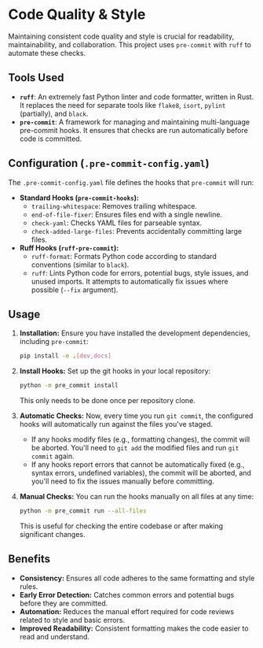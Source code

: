 # Code Quality & Style

Maintaining consistent code quality and style is crucial for readability, maintainability, and collaboration. This project uses `pre-commit` with `ruff` to automate these checks.

## Tools Used

-   **`ruff`**: An extremely fast Python linter and code formatter, written in Rust. It replaces the need for separate tools like `flake8`, `isort`, `pylint` (partially), and `black`.
-   **`pre-commit`**: A framework for managing and maintaining multi-language pre-commit hooks. It ensures that checks are run automatically before code is committed.

## Configuration (`.pre-commit-config.yaml`)

The `.pre-commit-config.yaml` file defines the hooks that `pre-commit` will run:

-   **Standard Hooks (`pre-commit-hooks`):**
    -   `trailing-whitespace`: Removes trailing whitespace.
    -   `end-of-file-fixer`: Ensures files end with a single newline.
    -   `check-yaml`: Checks YAML files for parseable syntax.
    -   `check-added-large-files`: Prevents accidentally committing large files.
-   **Ruff Hooks (`ruff-pre-commit`):**
    -   `ruff-format`: Formats Python code according to standard conventions (similar to `black`).
    -   `ruff`: Lints Python code for errors, potential bugs, style issues, and unused imports. It attempts to automatically fix issues where possible (`--fix` argument).

## Usage

1.  **Installation:** Ensure you have installed the development dependencies, including `pre-commit`:
    ```bash
    pip install -e .[dev,docs]
    ```
2.  **Install Hooks:** Set up the git hooks in your local repository:
    ```bash
    python -m pre_commit install
    ```
    This only needs to be done once per repository clone.

3.  **Automatic Checks:** Now, every time you run `git commit`, the configured hooks will automatically run against the files you've staged.
    -   If any hooks modify files (e.g., formatting changes), the commit will be aborted. You'll need to `git add` the modified files and run `git commit` again.
    -   If any hooks report errors that cannot be automatically fixed (e.g., syntax errors, undefined variables), the commit will be aborted, and you'll need to fix the issues manually before committing.

4.  **Manual Checks:** You can run the hooks manually on all files at any time:
    ```bash
    python -m pre_commit run --all-files
    ```
    This is useful for checking the entire codebase or after making significant changes.

## Benefits

-   **Consistency:** Ensures all code adheres to the same formatting and style rules.
-   **Early Error Detection:** Catches common errors and potential bugs before they are committed.
-   **Automation:** Reduces the manual effort required for code reviews related to style and basic errors.
-   **Improved Readability:** Consistent formatting makes the code easier to read and understand.
